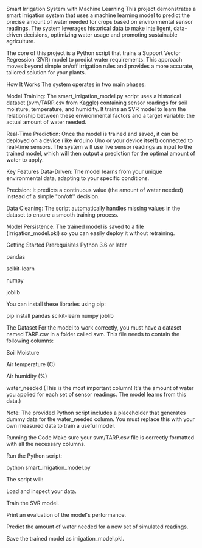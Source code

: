 Smart Irrigation System with Machine Learning
This project demonstrates a smart irrigation system that uses a machine learning model to predict the precise amount of water needed for crops based on environmental sensor readings. The system leverages historical data to make intelligent, data-driven decisions, optimizing water usage and promoting sustainable agriculture.

The core of this project is a Python script that trains a Support Vector Regression (SVR) model to predict water requirements. This approach moves beyond simple on/off irrigation rules and provides a more accurate, tailored solution for your plants.

How It Works
The system operates in two main phases:

Model Training: The smart_irrigation_model.py script uses a historical dataset (svm/TARP.csv from Kaggle) containing sensor readings for soil moisture, temperature, and humidity. It trains an SVR model to learn the relationship between these environmental factors and a target variable: the actual amount of water needed.

Real-Time Prediction: Once the model is trained and saved, it can be deployed on a device (like Arduino Uno or your device itself) connected to real-time sensors. The system will use live sensor readings as input to the trained model, which will then output a prediction for the optimal amount of water to apply.

Key Features
Data-Driven: The model learns from your unique environmental data, adapting to your specific conditions.

Precision: It predicts a continuous value (the amount of water needed) instead of a simple "on/off" decision.


Data Cleaning: The script automatically handles missing values in the dataset to ensure a smooth training process.

Model Persistence: The trained model is saved to a file (irrigation_model.pkl) so you can easily deploy it without retraining.

Getting Started
Prerequisites
Python 3.6 or later

pandas

scikit-learn

numpy

joblib

You can install these libraries using pip:

pip install pandas scikit-learn numpy joblib

The Dataset
For the model to work correctly, you must have a dataset named TARP.csv in a folder called svm. This file needs to contain the following columns:

Soil Moisture

Air temperature (C)

Air humidity (%)

water_needed (This is the most important column! It's the amount of water you applied for each set of sensor readings. The model learns from this data.)

Note: The provided Python script includes a placeholder that generates dummy data for the water_needed column. You must replace this with your own measured data to train a useful model.

Running the Code
Make sure your svm/TARP.csv file is correctly formatted with all the necessary columns.

Run the Python script:

python smart_irrigation_model.py

The script will:

Load and inspect your data.

Train the SVR model.

Print an evaluation of the model's performance.

Predict the amount of water needed for a new set of simulated readings.

Save the trained model as irrigation_model.pkl.
